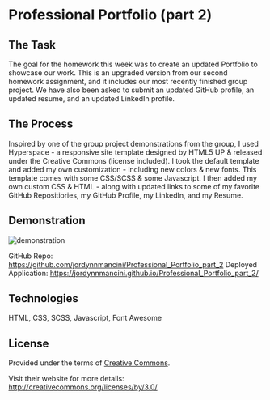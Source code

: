 # Professional Portfolio (part 2)

## The Task 
The goal for the homework this week was to create an updated Portfolio to showcase our work. This is an upgraded version from our second homework assignment, and it includes our most recently finished group project. We have also been asked to submit an updated GitHub profile, an updated resume, and an updated LinkedIn profile. 

## The Process
Inspired by one of the group project demonstrations from the group, I used Hyperspace - a responsive site template designed by HTML5 UP & released under the Creative Commons (license included). I took the default template and added my own customization - including new colors & new fonts. This template comes with some CSS/SCSS & some Javascript. I then added my own custom CSS & HTML - along with updated links to some of my favorite GitHub Repositiories, my GitHub Profile, my LinkedIn, and my Resume. 

## Demonstration
![demonstration](./assets/images/demo.gif)

GitHub Repo: https://github.com/jordynnmancini/Professional_Portfolio_part_2
Deployed Application: https://jordynnmancini.github.io/Professional_Portfolio_part_2/

## Technologies
HTML, CSS, SCSS, Javascript, Font Awesome

## License 
Provided under the terms of [Creative Commons](LICENSE.txt). 

Visit their website for more details: http://creativecommons.org/licenses/by/3.0/